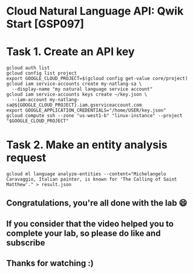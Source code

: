 
# Cloud Natural Language API: Qwik Start [GSP097]

# Task 1. Create an API key

```
gcloud auth list
gcloud config list project
export GOOGLE_CLOUD_PROJECT=$(gcloud config get-value core/project)
gcloud iam service-accounts create my-natlang-sa \
  --display-name "my natural language service account"
gcloud iam service-accounts keys create ~/key.json \
  --iam-account my-natlang-sa@${GOOGLE_CLOUD_PROJECT}.iam.gserviceaccount.com
export GOOGLE_APPLICATION_CREDENTIALS="/home/USER/key.json"
gcloud compute ssh --zone "us-west1-b" "linux-instance" --project "$GOOGLE_CLOUD_PROJECT"

```

# Task 2. Make an entity analysis request

```
gcloud ml language analyze-entities --content="Michelangelo Caravaggio, Italian painter, is known for 'The Calling of Saint Matthew'." > result.json
```


## Congratulations, you're all done with the lab 😄
## If you consider that the video helped you to complete your lab, so please do like and subscribe
## Thanks for watching :)




